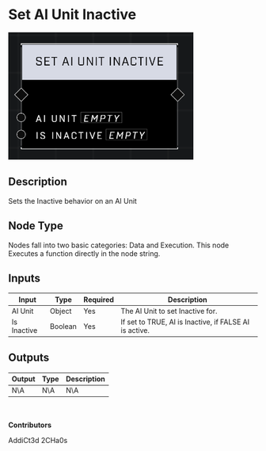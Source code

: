 # Set AI Unit Inactive
![](../../../.gitbook/assets/set-ai-unit-inactive.png)

## Description
Sets the Inactive behavior on an AI Unit

## Node Type
Nodes fall into two basic categories: Data and Execution. This node Executes a function directly in the node string.

## Inputs
| Input            | Type             | Required | Description												    |
|------------------|------------------|----------|--------------------------------------------------------------|
| AI Unit | Object | Yes | The AI Unit to set Inactive for.|
| Is Inactive | Boolean | Yes | If set to TRUE, AI is Inactive, if FALSE AI is active.

## Outputs
| Output           | Type             | Description												     |
|------------------|------------------|--------------------------------------------------------------|
| N\A | N\A | N\A |

\
\
**Contributors**

AddiCt3d 2CHa0s